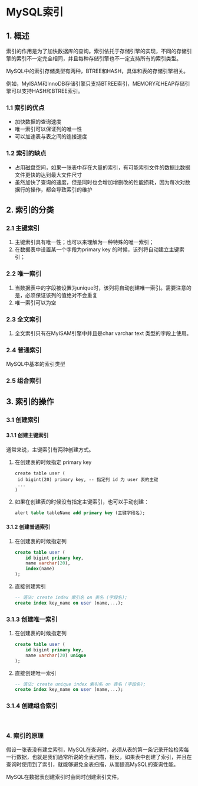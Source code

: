 # MySQL索引

## 1. 概述

索引的作用是为了加快数据库的查询。索引依托于存储引擎的实现，不同的存储引擎的索引不一定完全相同，并且每种存储引擎也不一定支持所有的索引类型。

MySQL中的索引存储类型有两种，BTREE和HASH，具体和表的存储引擎相关。

例如，MyISAM和InnoDB存储引擎只支持BTREE索引，MEMORY和HEAP存储引擎可以支持HASH和BTREE索引。

### 1.1 索引的优点

- 加快数据的查询速度
- 唯一索引可以保证列的唯一性 
- 可以加速表与表之间的连接速度

### 1.2 索引的缺点

- 占用磁盘空间，如果一张表中存在大量的索引，有可能索引文件的数据比数据文件更快的达到最大文件尺寸
- 虽然加快了查询的速度，但是同时也会增加增删改的性能损耗，因为每次对数据行的操作，都会导致索引的维护

## 2. 索引的分类

### 2.1 主键索引

1. 主键索引具有唯一性；也可以来理解为一种特殊的唯一索引；
2. 在数据表中设置某一个字段为primary key 的时候，该列将自动建立主键索引；

### 2.2 唯一索引

1. 当数据表中的字段被设置为unique时，该列将自动创建唯一索引。需要注意的是，必须保证该列的值绝对不会重复
2. 唯一索引可以为空

### 2.3 全文索引

1. 全文索引只有在MyISAM引擎中并且是char varchar text 类型的字段上使用。

### 2.4 普通索引

MySQL中基本的索引类型

### 2.5 组合索引



## 3. 索引的操作

### 3.1 创建索引

#### 3.1.1 创建主键索引 

通常来说，主键索引有两种创建方式。

1. 在创建表的时候指定 primary key

   ```
   create table user (
   	id bigint(20) primary key, -- 指定列 id 为 user 表的主键
   	...
   )
   ```

2. 如果在创建表的时候没有指定主键索引，也可以手动创建：

   ```sql
   alert table tableName add primary key (主键字段名);
   ```

#### 3.1.2 创建普通索引

1. 在创建表的时候指定列

   ```sql
   create table user (
       id bigint primary key,
       name varchar(20),
       index(name)
   );
   ```

2. 直接创建索引

   ```sql
   -- 语法: create index 索引名 on 表名 (字段名);
   create index key_name on user (name,...);
   ```

### 3.1.3 创建唯一索引

1. 在创建表的时候指定列

   ```sql
   create table user (
       id bigint primary key,
       name varchar(20) unique
   );
   ```

2. 直接创建唯一索引

   ```sql
   -- 语法: create unique index 索引名 on 表名 (字段名);
   create index key_name on user (name,...);
   ```

### 3.1.4 创建组合索引

​		

### 4. 索引的原理

假设一张表没有建立索引，MySQL在查询时，必须从表的第一条记录开始检索每一行数据，也就是我们通常所说的全表扫描，相反，如果表中创建了索引，并且在查询时使用到了索引，就能够避免全表扫描，从而提高MySQL的查询性能。

MySQL在数据表创建索引时会同时创建索引文件。























